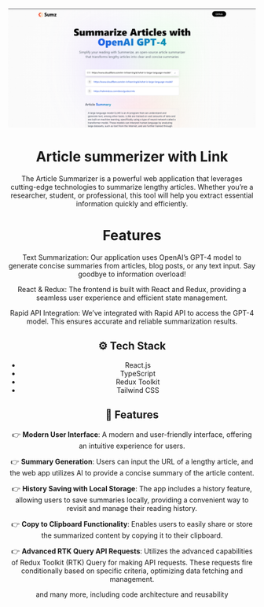<div align="center">
  <br />
   <a>
      <img src="https://github.com/demader/Ai_Summerizer/blob/main/summerizer/src/assets/Ai.png" alt="Project Banner">
</a>
  <br />
  
# Article summerizer with Link

The Article Summarizer is a powerful web application that leverages cutting-edge technologies to summarize lengthy articles. Whether you’re a researcher, student, or professional, this tool will help you extract essential information quickly and efficiently.

# Features

Text Summarization: Our application uses OpenAI’s GPT-4 model to generate concise summaries from articles, blog posts, or any text input. Say goodbye to information overload!

React & Redux: The frontend is built with React and Redux, providing a seamless user experience and efficient state management.

Rapid API Integration: We’ve integrated with Rapid API to access the GPT-4 model. This ensures accurate and reliable summarization results.

## <a name="tech-stack">⚙️ Tech Stack</a>

- React.js
- TypeScript
- Redux Toolkit
- Tailwind CSS

## <a name="features">🔋 Features</a>

👉 **Modern User Interface**: A modern and user-friendly interface, offering an intuitive experience for users.

👉 **Summary Generation**: Users can input the URL of a lengthy article, and the web app utilizes AI to provide a concise summary of the article content.

👉 **History Saving with Local Storage**: The app includes a history feature, allowing users to save summaries locally, providing a convenient way to revisit and manage their reading history.

👉 **Copy to Clipboard Functionality**: Enables users to easily share or store the summarized content by copying it to their clipboard.

👉 **Advanced RTK Query API Requests**: Utilizes the advanced capabilities of Redux Toolkit (RTK) Query for making API requests. These requests fire conditionally based on specific criteria, optimizing data fetching and management.

and many more, including code architecture and reusability 